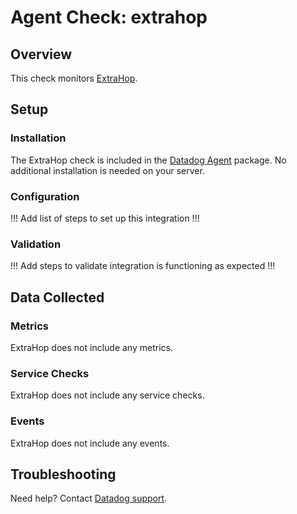 # Agent Check: extrahop

## Overview

This check monitors [ExtraHop][1].

## Setup

### Installation

The ExtraHop check is included in the [Datadog Agent][2] package.
No additional installation is needed on your server.

### Configuration

!!! Add list of steps to set up this integration !!!

### Validation

!!! Add steps to validate integration is functioning as expected !!!

## Data Collected

### Metrics

ExtraHop does not include any metrics.

### Service Checks

ExtraHop does not include any service checks.

### Events

ExtraHop does not include any events.

## Troubleshooting

Need help? Contact [Datadog support][3].

[1]: **LINK_TO_INTEGRATION_SITE**
[2]: https://app.datadoghq.com/account/settings/agent/latest
[3]: https://docs.datadoghq.com/help/
